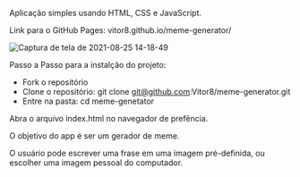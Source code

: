 Aplicação simples usando HTML, CSS e JavaScript.

Link para o GitHub Pages: vitor8.github.io/meme-generator/

![Captura de tela de 2021-08-25 14-18-49](https://user-images.githubusercontent.com/24492328/130836256-7a2db3b9-4c9e-4320-babc-ee69b8d64aa1.png)

Passo a Passo para a instalção do projeto:

  - Fork o repositório
  - Clone o repositório: git clone git@github.com:Vitor8/meme-generator.git
  - Entre na pasta: cd meme-genetator

Abra o arquivo index.html no navegador de prefência. 

O objetivo do app é ser um gerador de meme. 

O usuário pode escrever uma frase em uma imagem pré-definida, ou escolher uma imagem pessoal do computador.
